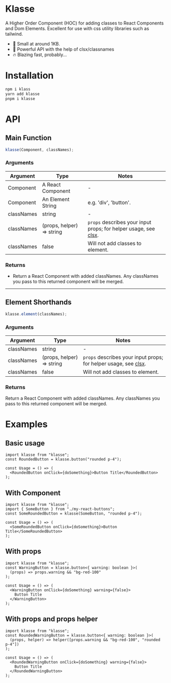 # Klasse

A Higher Order Component (HOC) for adding classes to React Components and Dom Elements. Excellent for use with css utility libraries such as tailwind.

- 🤏 Small at around 1KB.
- 🦍 Powerful API with the help of clsx/classnames
- 🔥 Blazing fast, probably...

# Installation

```sh
npm i klass
yarn add klasse
pnpm i klasse
```

# API

## Main Function

```ts
klasse(Component, classNames);
```

### Arguments

| Argument   | Type                      | Notes                                                                                                 |
| ---------- | ------------------------- | ----------------------------------------------------------------------------------------------------- |
| Component  | A React Component         | -                                                                                                     |
| Component  | An Element String         | e.g. 'div', 'button'.                                                                                 |
| classNames | string                    | -                                                                                                     |
| classNames | (props, helper) => string | `props` describes your input props; for helper usage, see [clsx](https://www.npmjs.com/package/clsx). |
| classNames | false                     | Will not add classes to element.                                                                      |

### Returns

- Return a React Component with added classNames. Any classNames you pass to this returned component will be merged.

---

## Element Shorthands

```ts
klasse.element(classNames);
```

### Arguments

| Argument   | Type                      | Notes                                                                                                 |
| ---------- | ------------------------- | ----------------------------------------------------------------------------------------------------- |
| classNames | string                    | -                                                                                                     |
| classNames | (props, helper) => string | `props` describes your input props; for helper usage, see [clsx](https://www.npmjs.com/package/clsx). |
| classNames | false                     | Will not add classes to element.                                                                      |

### Returns

Return a React Component with added classNames. Any classNames you pass to this returned component will be merged.

# Examples

## Basic usage

```tsx
import klasse from "klasse";
const RoundedButton = klasse.button("rounded p-4");

const Usage = () => (
  <RoundedButton onClick={doSomething}>Button Title</RoundedButton>
);
```

## With Component

```tsx
import klasse from "klasse";
import { SomeButton } from "./my-react-buttons";
const SomeRoundedButton = klasse(SomeButton, "rounded p-4");

const Usage = () => (
  <SomeRoundedButton onClick={doSomething}>Button Title</SomeRoundedButton>
);
```

## With props

```tsx
import klasse from "klasse";
const WarningButton = klasse.button<{ warning: boolean }>(
  (props) => props.warning && "bg-red-100"
);

const Usage = () => (
  <WarningButton onClick={doSomething} warning={false}>
    Button Title
  </WarningButton>
);
```

## With props and props helper

```tsx
import klasse from "klasse";
const RoundedWarningButton = klasse.button<{ warning: boolean }>(
  (props, helper) => helper([props.warning && "bg-red-100", "rounded p-4"])
);

const Usage = () => (
  <RoundedWarningButton onClick={doSomething} warning={false}>
    Button Title
  </RoundedWarningButton>
);
```
